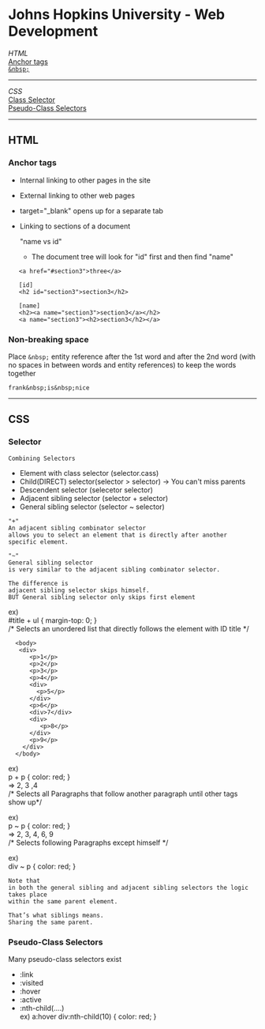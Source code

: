# Johns Hopkins University - Web Development
*HTML*   
[Anchor tags](#Anchor-tags)    
[`&nbsp;`](#Non-breaking-space)    

 
****

*CSS*    
[Class Selector](#Selector)   
[Pseudo-Class Selectors](#Pseudo-Class-Selectors)


****

## HTML
### Anchor tags 
- Internal linking to other pages in the site
- External linking to other web pages
- target="_blank" opens up for a separate tab
- Linking to sections of a document
  
  "name vs id"
  - The document tree will look for "id"  first and then find "name"
 ```
    <a href="#section3">three</a>

    [id]
    <h2 id="section3">section3</h2>
    
    [name]
    <h2><a name="section3">section3</a></h2>
    <a name="section3"><h2>section3</h2></a>
 ```

### Non-breaking space 

Place `&nbsp;` entity reference after the 1st word and after the 2nd word (with no spaces in between words and entity references) to keep the words together
```
frank&nbsp;is&nbsp;nice
```


****


## CSS

### Selector 

```
Combining Selectors
```
  - Element with class selector (selector.cass)
  - Child(DIRECT) selector(selector > selector) -> You can't miss parents
  - Descendent selector (selecetor selector)
  - Adjacent sibling selector (selector + selector)
  - General sibling selector (selector ~ selector)

```
"+"
An adjacent sibling combinator selector 
allows you to select an element that is directly after another specific element.
```
```
"~"
General sibling selector
is very similar to the adjacent sibling combinator selector.

The difference is 
adjacent sibling selector skips himself.
BUT General sibling selector only skips first element
```
ex)   
#title + ul { margin-top: 0; }   
 /* Selects an unordered list that directly follows the element with ID title */

```
  <body>
   <div>
      <p>1</p>
      <p>2</p>
      <p>3</p>
      <p>4</p>
      <div>
        <p>5</p>
      </div>
      <p>6</p>
      <div>7</div>
      <div>
         <p>8</p>
      </div>
      <p>9</p>
    </div>
  </body>
```
ex)    
 p + p { color: red; }    
  =>  2, 3 ,4    
 /* Selects all Paragraphs that follow another paragraph until other tags show up*/       

ex)    
 p ~ p { color: red; }      
  => 2, 3, 4, 6, 9   
  /* Selects following Paragraphs except himself */        
 
ex)    
 div ~ p { color: red; }   


 ```
Note that 
in both the general sibling and adjacent sibling selectors the logic takes place 
within the same parent element.

That’s what siblings means.
Sharing the same parent. 
 ```



### Pseudo-Class Selectors

Many pseudo-class selectors exist 

- :link
- :visited
- :hover
- :active
- :nth-child(....)   
    ex) a:hover div:nth-child(10) {
        color: red;
      }
